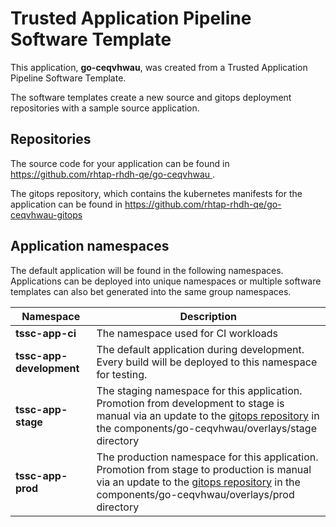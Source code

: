 # Trusted Application Pipeline Software Template

This application, **go-ceqvhwau**, was created from a Trusted Application Pipeline Software Template.

The software templates create a new source and gitops deployment repositories with a sample source application. 

## Repositories

The source code for your application can be found in [https://github.com/rhtap-rhdh-qe/go-ceqvhwau ](https://github.com/rhtap-rhdh-qe/go-ceqvhwau ).
 
The gitops repository, which contains the kubernetes manifests for the application can be found in 
[https://github.com/rhtap-rhdh-qe/go-ceqvhwau-gitops ](https://github.com/rhtap-rhdh-qe/go-ceqvhwau-gitops ) 

## Application namespaces 

The default application will be found in the following namespaces. Applications can be deployed into unique namespaces or multiple software templates can also bet generated into the same group namespaces.  

|  Namespace   |  Description   |  
| -------- | -------- |
| **tssc-app-ci** | The namespace used for CI workloads |
| **tssc-app-development** | The default application during development. Every build will be deployed to this namespace for testing. |
| **tssc-app-stage** | The staging namespace for this application. Promotion from development to stage is manual via an update to the [gitops repository](https://github.com/rhtap-rhdh-qe/go-ceqvhwau-gitops ) in the components/go-ceqvhwau/overlays/stage directory |
| **tssc-app-prod** | The production namespace for this application. Promotion from stage to production is manual via an update to the [gitops repository](https://github.com/rhtap-rhdh-qe/go-ceqvhwau-gitops ) in the components/go-ceqvhwau/overlays/prod directory |